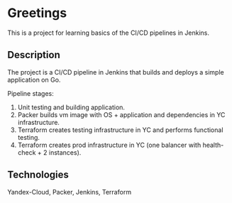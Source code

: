 # Greetings
This is a project for learning basics of the CI/CD pipelines in Jenkins.

## Description
The project is a CI/CD pipeline in Jenkins that builds and deploys a simple application on Go.

Pipeline stages:

1. Unit testing and building application. 
2. Packer builds vm image with OS + application and dependencies in YC infrastructure.
3. Terraform creates testing infrastructure in YC and performs functional testing.
4. Terraform creates prod infrastructure in YC (one balancer with health-check + 2 instances).

## Technologies
Yandex-Cloud, Packer, Jenkins, Terraform


